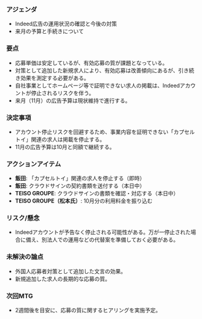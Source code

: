 ### アジェンダ
- Indeed広告の運用状況の確認と今後の対策
- 来月の予算と手続きについて

### 要点
- 応募単価は安定しているが、有効応募の質が課題となっている。
- 対策として追加した新規求人により、有効応募は改善傾向にあるが、引き続き効果を測定する必要がある。
- 自社事業としてホームページ等で証明できない求人の掲載は、Indeedアカウントが停止されるリスクを伴う。
- 来月（11月）の広告予算は現状維持で進行する。

### 決定事項
- アカウント停止リスクを回避するため、事業内容を証明できない「カプセルトイ」関連の求人は掲載を停止する。
- 11月の広告予算は10月と同額で継続する。

### アクションアイテム
- **飯田**: 「カプセルトイ」関連の求人を停止する（即時）
- **飯田**: クラウドサインの契約書類を送付する（本日中）
- **TEISO GROUPE**: クラウドサインの書類を確認・対応する（本日中）
- **TEISO GROUPE（松本氏）**: 10月分の利用料金を振り込む

### リスク/懸念
- Indeedアカウントが予告なく停止される可能性がある。万が一停止された場合に備え、別法人での運用などの代替案を準備しておく必要がある。

### 未解決の論点
- 外国人応募者対策として追加した文言の効果。
- 新規追加した求人の長期的な応募の質。

### 次回MTG
- 2週間後を目安に、応募の質に関するヒアリングを実施予定。